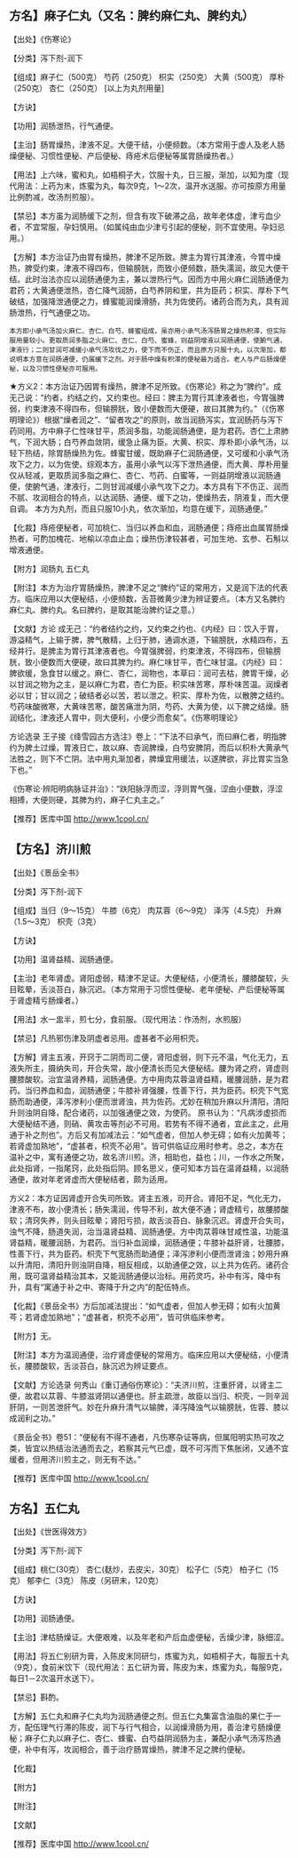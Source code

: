 ## 方名】麻子仁丸（又名：脾约麻仁丸、脾约丸）

【出处】《伤寒论》

【分类】泻下剂-润下

【组成】麻子仁（500克） 芍药（250克） 枳实（250克） 大黄（500克） 厚朴（250克） 杏仁（250克） [以上为丸剂用量]

【方诀】

【功用】润肠泄热，行气通便。

【主治】肠胃燥热，津液不足。大便干结，小便频数。（本方常用于虚人及老人肠燥便秘、习惯性便秘、产后便秘、痔疮术后便秘等属胃肠燥热者。）

【用法】上六味，蜜和丸，如梧桐子大，饮服十丸，日三服，渐加，以知为度（现代用法：上药为末，炼蜜为丸，每次9克，1～2次，温开水送服。亦可按原方用量比例酌减，改汤剂煎服）。

【禁忌】本方虽为润肠缓下之剂，但含有攻下破滞之品，故年老体虚，津亏血少者，不宜常服，孕妇慎用。（如属纯由血少津亏引起的便秘，则不宜使用。孕妇忌用。）

【方解】本方治证乃由胃有燥热，脾津不足所致。脾主为胃行其津液，今胃中燥热，脾受约束，津液不得四布，但输膀胱，而致小便频数，肠失濡润，故见大便干结。此时治法亦应以润肠通便为主，兼以泄热行气。因而方中用火麻仁润肠通便为君药；大黄通便泄热，杏仁降气润肠，白芍养阴和里，共为臣药；枳实、厚朴下气破结，加强降泄通便之力，蜂蜜能润燥滑肠，共为佐使药。诸药合而为丸，具有润肠泄热，行气通便之功。

    本方即小承气汤加火麻仁、杏仁、白芍、蜂蜜组成，虽亦用小承气汤泻肠胃之燥热积滞，但实际服用量较小。更取质润多脂之火麻仁、杏仁、白芍、蜜蜂，则益阴增液以润肠通便，使腑气通，津液行；二则甘润可减缓小承气汤攻伐之力，使下而不伤正，而且原方只服十丸，以次渐加，都说明本方意在润肠通便，仍属缓下之剂。对于肠中燥有积滞的便秘最为适合。老人与产后肠燥便秘，以及习惯性便秘亦可服用。

★方义2：本方治证乃因胃有燥热，脾津不足所致。《伤寒论》称之为“脾约”。成无己说：“约者，约结之约，又约束也。经曰：脾主为胃行其津液者也，今胃强脾弱，约束津液不得四布，但输膀胱，致小便数而大便硬，故曰其脾为约。”（《伤寒明理论》）根据“燥者润之”、“留者攻之”的原则，故当润肠泻实，宜润肠药与泻下药同用。方中麻子仁性味甘平，质润多脂，功能润肠通便，是为君药。杏仁上肃肺气，下润大肠；白芍养血敛阴，缓急止痛为臣。大黄、枳实、厚朴即小承气汤，以轻下热结，除胃肠燥热为佐。蜂蜜甘缓，既助麻子仁润肠通便，又可缓和小承气汤攻下之力，以为佐使。综观本方，虽用小承气以泻下泄热通便，而大黄、厚朴用量仅从轻减，更取质润多脂之麻仁、杏仁、芍药、白蜜等，一则益阴增液以润肠通便，使腑气通，津液行，二则甘润减缓小承气攻下之力。本方具有下不伤正、润而不腻、攻润相合的特点，以达润肠、通便、缓下之功，使燥热去，阴液复，而大便自调。
    本方为丸剂，而且只服10小丸，依次渐加，均意在缓下，润肠通便。”

【化裁】痔疮便秘者，可加桃仁、当归以养血和血，润肠通便；痔疮出血属胃肠燥热者，可酌加槐花、地榆以凉血止血；燥热伤津较甚者，可加生地、玄参、石斛以增液通便。

【附方】润肠丸 五仁丸

【附注】本方为治疗胃肠燥热，脾津不足之“脾约”证的常用方，又是润下法的代表方。临床应用以大便秘结，小便频数，舌苔微黄少津为辨证要点。（本方又名脾约麻仁丸、脾约丸。名曰脾约，是取其能治脾约证之意。）

【文献】方论  成无己：“约者结约之约，又约束之约也、《内经》曰：饮入于胃，游溢精气，上输于脾，脾气散精，上归于肺，通调水道，下输膀胱，水精四布，五经并行。是脾主为胃行其津液者也。今胃强脾弱，约束津液，不得四布，但输膀胱，致小便数而大便硬，故曰其脾为约。麻仁味甘平，杏仁味甘温。《内经》曰：脾欲缓，急食甘以缓之。麻仁、杏仁，润物也，本草曰：润可去枯，脾胃干燥，必以甘润之物为之主，是以麻仁为君，杏仁为臣。积实味苦寒，厚朴味苦温。润燥者必以甘；甘以润之；破结者必以苦，若以泄之。积实、厚朴为佐，以散脾之结约。芍药味酸微寒，大黄味苦寒，酸苦痛泄为阴，芍药、大黄为使，以下脾之结燥。肠润结化，津液还人胃中，则大便利，小便少而愈矣”。《伤寒明理论》

方论选录 王子接《绛雪园古方选注》卷上：“下法不曰承气，而曰麻仁者，明指脾约为脾土过燥，胃液日亡，故以麻、杏润脾燥，白芍安脾阴，而后以枳朴大黄承气法胜之，则下不亡阴。法中用丸渐加者，脾燥宜用缓法，以遂脾欲，非比胃实当急下也。”

《伤寒论·辨阳明病脉证并治》：“趺阳脉浮而涩，浮则胃气强，涩由小便数，浮涩相搏，大便则硬，其脾为约，麻子仁丸主之。”

【推荐】医库中国 http://www.1cool.cn/

## 【方名】济川煎

【出处】《景岳全书》

【分类】泻下剂-润下

【组成】当归（9～15克） 牛膝（6克） 肉苁蓉（6～9克） 泽泻（4.5克） 升麻（1.5～3克） 枳壳（3克）

【方诀】

【功用】温肾益精、润肠通便。

【主治】老年肾虚。肾阳虚弱，精津不足证。大便秘结，小便清长，腰膝酸软，头目眩晕，舌淡苔白，脉沉迟。（本方常用于习惯性便秘、老年便秘、产后便秘等属于肾虚精亏肠燥者。）

【用法】水一盅半，煎七分，食前服。（现代用法：作汤剂，水煎服）

【禁忌】凡热邪伤津及阴虚者忌用。虚甚者不必用枳壳。

【方解】肾主五液，开窍于二阴而司二便，肾阳虚弱，则下元不温，气化无力，五液失所主，摄纳失司，开合失常，故小便清长而见大便秘结。腰为肾之府，肾虚则腰膝酸软。治宜温肾养精，润肠通便。方中用肉苁蓉温肾益精，暖腰润肠，是为君药。当归养血和血，润肠通便；牛膝补肾强腰，性善下行，共为臣药。枳壳下气宽肠而助通便，泽泻渗利小便而泄肾浊，共为佐药。尤妙在稍加升麻以升清阳，清阳升则浊阴自降，配合诸药，以加强通便之效，为使药。
    原书认为：“凡病涉虚损而大便秘结不通，则硝、黄攻击等剂必不可用。若势有不得不通者，宜此主之，此用通于补之剂也”。方后又有加减法云：“如气虚者，但加人参无碍；如有火加黄芩；若肾虚加熟地”，“虚甚者，枳壳不必用”。皆可供临证应用时参考。总之，本方在温补之中，寓有通便之功，故名济川煎。济，相助也，益也；川，一作水之所聚，此处指肾，一指尾窍，此处指后阴。顾名思义，便可知本方旨在温肾益精，以润肠通便，故对年老肾虚而大便秘结者，颇为适用。

方义2：本方证因肾虚开合失司所致。肾主五液，司开合。肾阳不足，气化无力，津液不布，故小便清长；肠失濡润，传导不利，故大便不通；肾虚精亏，故腰膝酸软；清窍失养，则头目眩晕；肾阳亏损，故舌淡苔白、脉象沉迟。肾虚开合失司，浊气不降，肠道失润，治当温肾益精、润肠通便。方中肉苁蓉味甘咸性温，功能温肾益精，暖腰润肠，为君药。当归补血润燥，润肠通便；牛膝补益肝肾，壮腰膝，性善下行，共为臣药。枳壳下气宽肠而助通便；泽泻渗利小便而泄肾浊；妙用升麻以升清阳，清阳升则浊阴自降，相反相成，以助通便之效，以上共为佐药。诸药合用，既可温肾益精治其本，又能润肠通便以治标。用药灵巧，补中有泻，降中有升，具有“寓通于补之中、寄降于升之内”的配伍特点。

【化裁】《景岳全书》方后加减法提出：“如气虚者，但加人参无碍；如有火加黄芩；若肾虚加熟地”；“虚甚者，枳壳不必用”，皆可供临床参考。

【附方】无。

【附注】本方为温润通便，治疗肾虚便秘的常用方。临床应用以大便秘结，小便清长，腰膝酸软，舌淡苔白，脉沉迟为辨证要点。

【文献】方论选录 何秀山《重订通俗伤寒论》：“夫济川煎，注重肝肾，以肾主二便，故君以苁蓉、牛膝滋肾阴以通便也。肝主疏泄，故臣以当归、枳壳，一则辛润肝阴，一则苦泄肝气。妙在升麻升清气以输脾，泽泻降浊气以输膀胱，佐蓉、膝以成润利之功。”

《景岳全书》卷51：“便秘有不得不通者，凡伤寒杂证等病，但属阳明实热可攻之类，皆宜以热结治法通而去之，若察其元气已虚，既不可泻而下焦胀闭，又通不宜缓者，但用济川煎主之，则无有不达。”

【推荐】医库中国 http://www.1cool.cn/


## 方名】五仁丸

【出处】《世医得效方》

【分类】泻下剂-润下

【组成】桃仁(30克） 杏仁(麸炒，去皮尖，30克） 松子仁（5克） 柏子仁（15克） 郁李仁（3克） 陈皮（另研末，120克）

【方诀】

【功用】润肠通便。

【主治】津枯肠燥证。大便艰难，以及年老和产后血虚便秘，舌燥少津，脉细涩。

【用法】将五仁别研为膏，入陈皮末同研匀，炼蜜为丸，如梧桐子大，每服五十丸（9克），食前米饮下（现代用法：五仁研为膏，陈皮为末，炼蜜为丸，每服9克，每日1－2次温开水送下）。

【禁忌】斟酌。

【方解】五仁丸和麻子仁丸均为润肠通便之剂。但五仁丸集富含油脂的果仁于一方，配伍理气行滞的陈皮，润下与行气相合，以润燥滑肠为用，善治津亏肠燥便秘；麻子仁丸以麻子仁、杏仁、蜂蜜、白芍益阴润肠为主，兼配小承气汤泻热通便，补中有泻，攻润相合，善于治疗肠胃燥热，脾津不足之脾约便秘。

【化裁】

【附方】

【附注】

【文献】

【推荐】医库中国 http://www.1cool.cn/


## 

